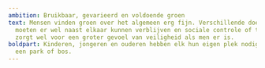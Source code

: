```yaml
---
ambition: Bruikbaar, gevarieerd en voldoende groen
text: Mensen vinden groen over het algemeen erg fijn. Verschillende doelgroepen
  moeten er wel naast elkaar kunnen verblijven en sociale controle of toezicht
  zorgt wel voor een groter gevoel van veiligheid als men er is.
boldpart: Kinderen, jongeren en ouderen hebben elk hun eigen plek nodig, ook in
  een park of bos.
---
```

